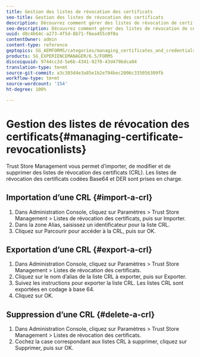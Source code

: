 ```yaml
---
title: Gestion des listes de révocation des certificats
seo-title: Gestion des listes de révocation des certificats
description: Découvrez comment gérer des listes de révocation de certificats.
seo-description: Découvrez comment gérer des listes de révocation de certificats.
uuid: d8c4b64c-a273-4f5d-8b71-f6ea455c0f0a
contentOwner: admin
content-type: reference
geptopics: SG_AEMFORMS/categories/managing_certificates_and_credentials
products: SG_EXPERIENCEMANAGER/6.5/FORMS
discoiquuid: 9744cc2d-5e6b-4341-9270-43d479bdca04
translation-type: tm+mt
source-git-commit: a3c303d4e3a85e1b2e794bec2006c335056309fb
workflow-type: tm+mt
source-wordcount: '154'
ht-degree: 100%

---
```



# Gestion des listes de révocation des certificats{#managing-certificate-revocationlists}

Trust Store Management vous permet d’importer, de modifier et de supprimer des listes de révocation des certificats (CRL). Les listes de révocation des certificats codées Base64 et DER sont prises en charge.

## Importation d’une CRL  {#import-a-crl}

1. Dans Administration Console, cliquez sur Paramètres > Trust Store Management > Listes de révocation des certificats, puis sur Importer.
1. Dans la zone Alias, saisissez un identificateur pour la liste CRL.
1. Cliquez sur Parcourir pour accéder à la CRL, puis sur OK.

## Exportation d’une CRL  {#export-a-crl}

1. Dans Administration Console, cliquez sur Paramètres > Trust Store Management > Listes de révocation des certificats.
1. Cliquez sur le nom d’alias de la liste CRL à exporter, puis sur Exporter.
1. Suivez les instructions pour exporter la liste CRL. Les listes CRL sont exportées en codage à base 64.
1. Cliquez sur OK.

## Suppression d’une CRL  {#delete-a-crl}

1. Dans Administration Console, cliquez sur Paramètres > Trust Store Management > Listes de révocation des certificats.
1. Cochez la case correspondant aux listes CRL à supprimer, cliquez sur Supprimer, puis sur OK.

